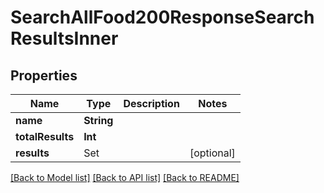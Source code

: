 # SearchAllFood200ResponseSearchResultsInner

## Properties
Name | Type | Description | Notes
------------ | ------------- | ------------- | -------------
**name** | **String** |  | 
**totalResults** | **Int** |  | 
**results** | Set<SearchAllFood200ResponseSearchResultsInnerResultsInner> |  | [optional] 

[[Back to Model list]](../README.md#documentation-for-models) [[Back to API list]](../README.md#documentation-for-api-endpoints) [[Back to README]](../README.md)


